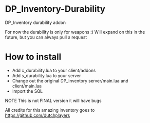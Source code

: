 # DP_Inventory-Durability
DP_Inventory durability addon

For now the durability is only for weapons :)
Will expand on this in the future, but you can always pull a request

# How to install
* Add c_durability.lua to your client/addons
* Add s_durability.lua to your server
* Change out the original DP_Inventory server/main.lua and client/main.lua
* Import the SQL

NOTE This is not FINAL version it will have bugs

All credits for this amazing inventory goes to https://github.com/dutchplayers
